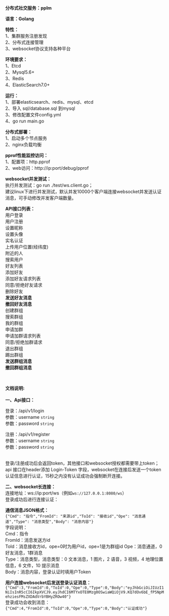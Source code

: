 **分布式社交服务：ppIm**<br>

**语言：Golang**

**特性：**<br>
1、集群服务注册发现<br>
2、分布式连接管理<br>
3、websocket协议支持各种平台<br>

**环境要求：**<br>
1、Etcd<br>
2、Mysql5.6+<br>
3、Redis<br>
4、ElasticSearch7.0+<br>

**运行：**<br>
1、部署elasticsearch、redis、mysql、etcd<br>
2、导入 sql/database.sql 到mysql<br>
3、修改配置文件config.yml<br>
4、go run main.go<br>

**分布式部署：**<br>
1、启动多个节点服务<br>
2、nginx负载均衡<br>

**pprof性能监控访问：**<br>
1、配置项：http.pprof<br>
2、web访问：http://ip:port/debug/pprof<br>

**websocket并发测试：**<br>
执行并发测试：go run ./test/ws.client.go；<br>
建议linux下进行并发测试，默认并发10000个客户端连接websocket并发送认证消息，可手动修改并发客户端数量。<br>


**API接口列表：**<br>
用户登录<br>
用户注册<br>
设置昵称<br>
设置头像<br>
实名认证<br>
上传用户位置(经纬度)<br>
附近的人<br>
搜索用户<br>
好友列表<br>
添加好友<br>
添加好友请求列表<br>
同意/拒绝好友请求<br>
删除好友<br>
**发送好友消息**<br>
**撤回好友消息**<br>
创建群组<br>
搜索群组<br>
我的群组<br>
申请加群<br>
申请加群请求列表<br>
同意/拒绝加群请求<br>
退出群组<br>
踢出群组<br>
**发送群组消息**<br>
**撤回群组消息**

<br>

**文档说明:**<br><br>
**一、Api接口：**

登录：/api/v1/login<br>
参数：username `string`<br>
参数：password `string`<br>

注册：/api/v1/register<br>
参数：username `string`<br>
参数：password `string`<br>

<br>
登录/注册成功后会返回token，其他接口和websocket授权都需要带上token；api 接口在header添加 Login-Token 字段，websocket在连接后发送一个token认证信息进行认证，15秒之内没有认证成功会强制断开连接。<br>

**二、websocket长连接：**<br>
连接地址：ws://ip:port/ws（例如`ws://127.0.0.1:8080/ws`）<br>
登录成功后进行连接认证：<br>

**通信消息JSON格式：**<br>
`{"Cmd": "指令","FromId": "来源id","ToId": "接收id","Ope": "消息通道","Type": "消息类型","Body": "消息内容"}`<br>
字段说明：<br>
Cmd：指令<br>
FromId：消息发送方id<br>
ToId：消息接收方id，ope=0时为用户id，ope=1是为群组id
Ope：消息通道，0好友消息，1群消息<br>
Type：消息类型，消息类型：0 文本消息，1 图片，2 语音，3 视频，4 地理位置信息，6 文件，10 提示消息<br>
Body：消息内容，登录认证时填用户Token<br>

**用户连接websocket后发送登录认证消息：**<br>
`{"Cmd":3,"FromId":0,"ToId":0,"Ope":0,"Type":0,"Body":"eyJhbGciOiJIUzI1NiIsInR5cCI6IkpXVCJ9.eyJhdCI6MTYxOTE0Mzg0OSwiaWQiOjV9.KQ7dOv6bE_fP5NpMehziesFMsZXDAdVrbYBHyZROw40"}
`<br>
登录成功会收到消息：<br>
`{"Cmd":4,"FromId":0,"ToId":0,"Ope":0,"Type":0,"Body":"认证成功"}
`


